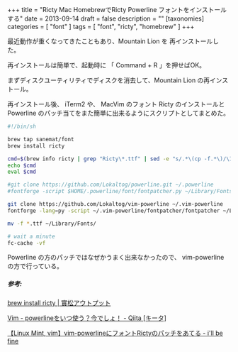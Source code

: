 +++
title = "Ricty Mac HomebrewでRicty Powerline フォントをインストールする"
date = 2013-09-14
draft = false
description = ""
[taxonomies]
categories = [ "font" ]
tags = [ "font", "ricty", "homebrew" ]
+++

最近動作が重くなってきたこともあり、Mountain Lion を
再インストールした。

再インストールは簡単で、起動時に 「 Command + R 」を押せばOK。

まずディスクユーティリティでディスクを消去して、Mountain Lion
の再インストール。

再インストール後、 iTerm2 や、 MacVim のフォント Ricty
のインストールと Powerline
のパッチ当てをまた簡単に出来るようにスクリプトとしてまとめた。

<!-- more -->
```sh
#!/bin/sh

brew tap sanemat/font
brew install ricty

cmd=$(brew info ricty | grep "Ricty\*.ttf" | sed -e "s/.*\(cp -f.*\)/\1/")
echo $cmd
eval $cmd

#git clone https://github.com/Lokaltog/powerline.git ~/.powerline
#fontforge -script $HOME/.powerline/font/fontpatcher.py ~/Library/Fonts/Ricty-Regular.ttf

git clone https://github.com/Lokaltog/vim-powerline ~/.vim-powerline
fontforge -lang=py -script ~/.vim-powerline/fontpatcher/fontpatcher ~/Library/Fonts/Ricty-Regular.ttf

mv -f *.ttf ~/Library/Fonts/

# wait a minute
fc-cache -vf
  ```

Powerline の方のパッチではなぜかうまく出来なかったので、
vim-powerline の方で行っている。

##### 参考:

[brew install ricty |
實松アウトプット](http://sanematsu.wordpress.com/2013/05/11/brew-install-ricty/)

[Vim - powerlineをいつ使う？今でしょ！ - Qiita [キータ]](http://qiita.com/alpaca_taichou/items/ab70f914a6a577e25d70)

[【Linux Mint, vim】vim-powerlineにフォントRictyのパッチをあてる - i'll be fine](http://calorie001.hatenablog.com/entry/2012/11/08/054056)


